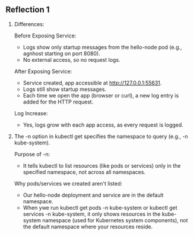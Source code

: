 ## Reflection 1
1. Differences:

    Before Exposing Service:
    - Logs show only startup messages from the hello-node pod (e.g., agnhost starting on port 8080).
    - No external access, so no request logs.
  
    After Exposing Service:
    - Service created, app accessible at http://127.0.0.1:55631.
    - Logs still show startup messages.
    - Each time we open the app (browser or curl), a new log entry is added for the HTTP request.
    
    Log Increase:
    - Yes, logs grow with each app access, as every request is logged.

2. The -n option in kubectl get specifies the namespace to query (e.g., -n kube-system).

    Purpose of -n:
    - It tells kubectl to list resources (like pods or services) only in the specified namespace, not across all namespaces.
  
    Why pods/services we created aren't listed:
    - Our hello-node deployment and service are in the default namespace.
    - When ywe run kubectl get pods -n kube-system or kubectl get services -n kube-system, it only shows resources in the kube-system namespace (used for Kubernetes system components), not the default namespace where your resources reside.
